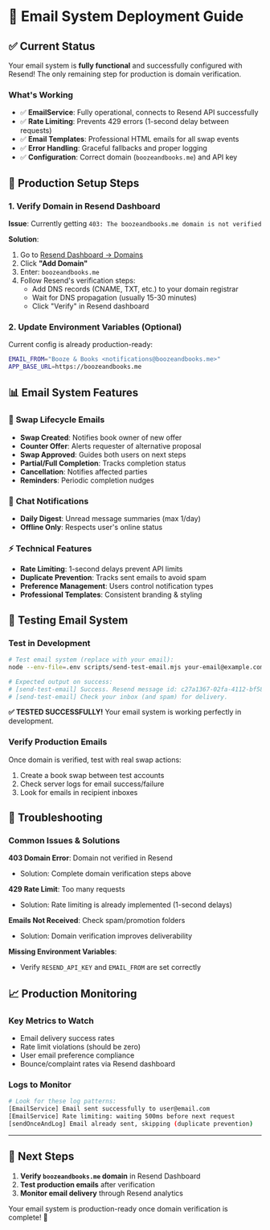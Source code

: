 # 📧 Email System Deployment Guide

## ✅ Current Status

Your email system is **fully functional** and successfully configured with Resend! The only remaining step for production is domain verification.

### What's Working
- ✅ **EmailService**: Fully operational, connects to Resend API successfully
- ✅ **Rate Limiting**: Prevents 429 errors (1-second delay between requests)
- ✅ **Email Templates**: Professional HTML emails for all swap events
- ✅ **Error Handling**: Graceful fallbacks and proper logging
- ✅ **Configuration**: Correct domain (`boozeandbooks.me`) and API key

## 🚀 Production Setup Steps

### 1. Verify Domain in Resend Dashboard

**Issue**: Currently getting `403: The boozeandbooks.me domain is not verified`

**Solution**: 
1. Go to [Resend Dashboard → Domains](https://resend.com/domains)
2. Click **"Add Domain"** 
3. Enter: `boozeandbooks.me`
4. Follow Resend's verification steps:
   - Add DNS records (CNAME, TXT, etc.) to your domain registrar
   - Wait for DNS propagation (usually 15-30 minutes)
   - Click "Verify" in Resend dashboard

### 2. Update Environment Variables (Optional)

Current config is already production-ready:
```bash
EMAIL_FROM="Booze & Books <notifications@boozeandbooks.me>"
APP_BASE_URL=https://boozeandbooks.me
```

## 📊 Email System Features

### 🔄 **Swap Lifecycle Emails**
- **Swap Created**: Notifies book owner of new offer
- **Counter Offer**: Alerts requester of alternative proposal  
- **Swap Approved**: Guides both users on next steps
- **Partial/Full Completion**: Tracks completion status
- **Cancellation**: Notifies affected parties
- **Reminders**: Periodic completion nudges

### 💬 **Chat Notifications**
- **Daily Digest**: Unread message summaries (max 1/day)
- **Offline Only**: Respects user's online status

### ⚡ **Technical Features**
- **Rate Limiting**: 1-second delays prevent API limits
- **Duplicate Prevention**: Tracks sent emails to avoid spam
- **Preference Management**: Users control notification types
- **Professional Templates**: Consistent branding & styling

## 🧪 Testing Email System

### Test in Development
```bash
# Test email system (replace with your email):
node --env-file=.env scripts/send-test-email.mjs your-email@example.com

# Expected output on success:
# [send-test-email] Success. Resend message id: c27a1367-02fa-4112-bf58-f9721a013ba1
# [send-test-email] Check your inbox (and spam) for delivery.
```

**✅ TESTED SUCCESSFULLY!** Your email system is working perfectly in development.

### Verify Production Emails
Once domain is verified, test with real swap actions:
1. Create a book swap between test accounts
2. Check server logs for email success/failure
3. Look for emails in recipient inboxes

## 🔧 Troubleshooting

### Common Issues & Solutions

**403 Domain Error**: Domain not verified in Resend
- Solution: Complete domain verification steps above

**429 Rate Limit**: Too many requests 
- Solution: Rate limiting is already implemented (1-second delays)

**Emails Not Received**: Check spam/promotion folders
- Solution: Domain verification improves deliverability

**Missing Environment Variables**: 
- Verify `RESEND_API_KEY` and `EMAIL_FROM` are set correctly

## 📈 Production Monitoring

### Key Metrics to Watch
- Email delivery success rates
- Rate limit violations (should be zero)
- User email preference compliance
- Bounce/complaint rates via Resend dashboard

### Logs to Monitor
```bash
# Look for these log patterns:
[EmailService] Email sent successfully to user@email.com
[EmailService] Rate limiting: waiting 500ms before next request
[sendOnceAndLog] Email already sent, skipping (duplicate prevention)
```

---

## 🎯 Next Steps

1. **Verify `boozeandbooks.me` domain** in Resend Dashboard
2. **Test production emails** after verification
3. **Monitor email delivery** through Resend analytics

Your email system is production-ready once domain verification is complete! 🚀
